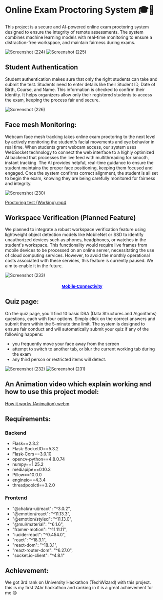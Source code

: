 # Online Exam Proctoring System 🎓📸
This project is a secure and AI-powered online exam proctoring system designed to ensure the integrity of remote assessments. The system combines machine learning models with real-time monitoring to ensure a distraction-free workspace, and maintain fairness during exams.

![Screenshot (224)](https://github.com/user-attachments/assets/0d8bf69c-6d1c-46e9-9a55-7feded37b6c2)
![Screenshot (225)](https://github.com/user-attachments/assets/c1162979-bfc6-4f91-994c-c8c191a7c6ee)


## Student Authentication
Student authentication makes sure that only the right students can take and submit the test. Students need to enter details like their Student ID, Date of Birth, Course, and Name. This information is checked to confirm their identity. It helps organizers allow only their registered students to access the exam, keeping the process fair and secure.

![Screenshot (226)](https://github.com/user-attachments/assets/17e8c575-737f-436b-82f9-1b9a9968783a)


## Face mesh Monitoring:
Webcam face mesh tracking takes online exam proctoring to the next level by actively monitoring the student's facial movements and eye behavior in real time. When students grant webcam access, our system uses WebSocket technology to connect the web interface to a highly optimized AI backend that processes the live feed with multithreading for smooth, instant tracking. The AI provides helpful, real-time guidance to ensure the student maintains the proper face positioning, keeping them focused and engaged. Once the system confirms correct alignment, the student is all set to begin the exam, knowing they are being carefully monitored for fairness and integrity.

![Screenshot (230)](https://github.com/user-attachments/assets/2b9ad54a-37d8-4689-9745-21afef663612)

[Proctoring test (Working).mp4](https://github.com/user-attachments/assets/18c8eea4-a01d-45fb-aad3-2e14e76cef68)


## Workspace Verification (Planned Feature)
We planned to integrate a robust workspace verification feature using lightweight object detection models like MobileNet or SSD to identify unauthorized devices such as phones, headphones, or watches in the student's workspace. This functionality would require live frames from mobile devices to be processed on an online server, necessitating the use of cloud computing services. However, to avoid the monthly operational costs associated with these services, this feature is currently paused. We aim to enable it in the future.

![Screenshot (233)](https://github.com/user-attachments/assets/2cc73019-09f4-49e1-85e7-2ee18cc2309e)
<div align="center">
  <h4><a href="https://github.com/NishantkSingh0/MobView" style="font-family: Arial; color: blue;">Mobile-Connectivity</a></h4>
</div>

## Quiz page:
On the quiz page, you’ll find 10 basic DSA (Data Structures and Algorithms) questions, each with four options. Simply click on the correct answers and submit them within the 5-minute time limit. The system is designed to ensure fair conduct and will automatically submit your quiz if any of the following happens:    
* you frequently move your face away from the screen   
* attempt to switch to another tab, or blur the current working tab during the exam   
* any third person or restricted items will detect.

![Screenshot (232)](https://github.com/user-attachments/assets/bda7efcd-8cb7-4cf5-8b1e-c6831ebf1de1)
![Screenshot (231)](https://github.com/user-attachments/assets/551243bc-33c6-435b-9c1c-ffb2654150ed)


## An Animation video which explain working and how to use this project model:

[How it works (Animation).webm](https://github.com/user-attachments/assets/539b5980-74cc-4066-a3ae-af2440fe1ebc)


## Requirements:
### Backend   
* Flask==2.3.2
* Flask-SocketIO==5.3.2
* Flask-Cors==3.0.10
* opencv-python==4.8.0.74
* numpy==1.25.2
* mediapipe==0.10.3
* Pillow==10.0.0
* engineio==4.3.4
* threadpoolctl==3.2.0

### Frontend   
* "@chakra-ui/react": "^3.0.2",
* "@emotion/react": "^11.13.3",
* "@emotion/styled": "^11.13.0",
* "@mui/material": "^6.1.6",
* "framer-motion": "^11.11.11",
* "lucide-react": "^0.454.0",
* "react": "^18.3.1",
* "react-dom": "^18.3.1",
* "react-router-dom": "^6.27.0",
* "socket.io-client": "^4.8.1"


## Achievement:
We got 3rd rank on University Hackathon (TechWizard) with this project. this is my first 24hr hackathon and ranking in it is a great achievement for me 😊
